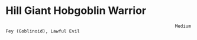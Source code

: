 # Hill Giant                                                    Hobgoblin Warrior

                                                                    Medium Fey (Goblinoid), Lawful Evil
